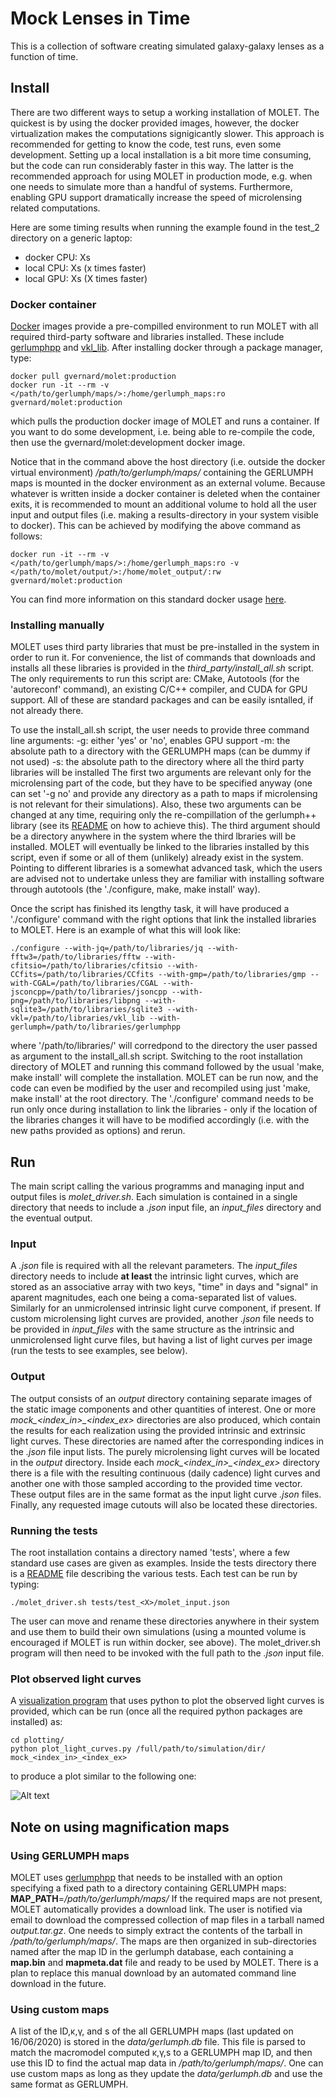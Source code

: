 # Mock Lenses in Time

This is a collection of software creating simulated galaxy-galaxy lenses as a function of time.




## Install

There are two different ways to setup a working installation of MOLET.
The quickest is by using the docker provided images, however, the docker virtualization makes the computations signigicantly slower.
This approach is recommended for getting to know the code, test runs, even some development.
Setting up a local installation is a bit more time consuming, but the code can run considerably faster in this way.
The latter is the recommended approach for using MOLET in production mode, e.g. when one needs to simulate more than a handful of systems.
Furthermore, enabling GPU support dramatically increase the speed of microlensing related computations.

Here are some timing results when running the example found in the test_2 directory on a generic laptop:  
- docker CPU: Xs
- local CPU: Xs (x times faster)
- local GPU: Xs (X times faster)


### Docker container
[Docker](https://docs.docker.com/get-started/overview/) images provide a pre-compilled environment to run MOLET with all required third-party software and libraries installed.
These include [gerlumphpp](https://github.com/gvernard/gerlumphpp) and [vkl_lib](https://github.com/gvernard/vkl_lib).
After installing docker through a package manager, type:

```
docker pull gvernard/molet:production
docker run -it --rm -v </path/to/gerlumph/maps/>:/home/gerlumph_maps:ro gvernard/molet:production
```

which pulls the production docker image of MOLET and runs a container.
If you want to do some development, i.e. being able to re-compile the code, then use the gvernard/molet:development docker image.

Notice that in the command above the host directory (i.e. outside the docker virtual environment) */path/to/gerlumph/maps/* containing the GERLUMPH maps is mounted in the docker environment as an external volume.
Because whatever is written inside a docker container is deleted when the container exits, it is recommended to mount an additional volume to hold all the user input and output files (i.e. making a results-directory in your system visible to docker).
This can be achieved by modifying the above command as follows:

```
docker run -it --rm -v </path/to/gerlumph/maps/>:/home/gerlumph_maps:ro -v </path/to/molet/output/>:/home/molet_output/:rw gvernard/molet:production
```

You can find more information on this standard docker usage [here](https://docs.docker.com/storage/volumes/).


### Installing manually
MOLET uses third party libraries that must be pre-installed in the system in order to run it.
For convenience, the list of commands that downloads and installs all these libraries is provided in the *third_party/install_all.sh* script.
The only requirements to run this script are: CMake, Autotools (for the 'autoreconf' command), an existing C/C++ compiler, and CUDA for GPU support.
All of these are standard packages and can be easily isntalled, if not already there.

To use the install_all.sh script, the user needs to provide three command line arguments:
 -g: either 'yes' or 'no', enables GPU support
 -m: the absolute path to a directory with the GERLUMPH maps (can be dummy if not used)
 -s: the absolute path to the directory where all the third party libraries will be installed
The first two arguments are relevant only for the microlensing part of the code, but they have to be specified anyway (one can set '-g no' and provide any directory as a path to maps if microlensing is not relevant for their simulations).
Also, these two arguments can be changed at any time, requiring only the re-compillation of the gerlumph++ library (see its [README](https://github.com/gvernard/gerlumphpp) on how to achieve this).
The third argument should be a directory anywhere in the system where the third lbraries will be installed.
MOLET will eventually be linked to the libraries installed by this script, even if some or all of them (unlikely) already exist in the system.  
Pointing to different libraries is a somewhat advanced task, which the users are advised not to undertake unless they are familiar with installing software through autotools (the './configure, make, make install' way).  

Once the script has finished its lengthy task, it will have produced a './configure' command with the right options that link the installed libraries to MOLET.
Here is an example of what this will look like:

```
./configure --with-jq=/path/to/libraries/jq --with-fftw3=/path/to/libraries/fftw --with-cfitsio=/path/to/libraries/cfitsio --with-CCfits=/path/to/libraries/CCfits --with-gmp=/path/to/libraries/gmp --with-CGAL=/path/to/libraries/CGAL --with-jsconcpp=/path/to/libraries/jsoncpp --with-png=/path/to/libraries/libpng --with-sqlite3=/path/to/libraries/sqlite3 --with-vkl=/path/to/libraries/vkl_lib --with-gerlumph=/path/to/libraries/gerlumphpp
```

where '/path/to/libraries/' will corredpond to the directory the user passed as argument to the install_all.sh script. 
Switching to the root installation directory of MOLET and running this command followed by the usual 'make, make install' will complete the installation.
MOLET can be run now, and the code can even be modified by the user and recompiled using just 'make, make install' at the root directory.
The './configure' command needs to be run only once during installation to link the libraries - only if the location of the libraries changes it will have to be modified accordingly (i.e. with the new paths provided as options) and rerun.




## Run
The main script calling the various programms and managing input and output files is *molet_driver.sh*.
Each simulation is contained in a single directory that needs to include a *.json* input file, an *input_files* directory and the eventual output.


### Input
A *.json* file is required with all the relevant parameters.
The *input_files* directory needs to include **at least** the intrinsic light curves, which are stored as an associative array with two keys, "time" in days and "signal" in aparent magnitudes, each one being a coma-separated list of values.
Similarly for an unmicrolensed intrinsic light curve component, if present.
If custom microlensing light curves are provided, another *.json* file needs to be provided in *input_files* with the same structure as the intrinsic and unmicrolensed light curve files, but having a list of light curves per image (run the tests to see examples, see below).


### Output
The output consists of an *output* directory containing separate images of the static image components and other quantities of interest.
One or more *mock_<index_in>_<index_ex>* directories are also produced, which contain the results for each realization using the provided intrinsic and extrinsic light curves.
These directories are named after the corresponding indices in the *.json* file input lists.
The purely microlensing light curves will be located in the *output* directory.
Inside each *mock_<index_in>_<index_ex>* directory there is a file with the resulting continuous (daily cadence) light curves and another one with those sampled according to the provided time vector.
These output files are in the same format as the input light curve *.json* files.
Finally, any requested image cutouts will also be located these directories.


### Running the tests

The root installation contains a directory named 'tests', where a few standard use cases are given as examples.
Inside the tests directory there is a [README](tests/README.txt) file describing the various tests.
Each test can be run by typing:

```
./molet_driver.sh tests/test_<X>/molet_input.json
```

The user can move and rename these directories anywhere in their system and use them to build their own simulations (using a mounted volume is encouraged if MOLET is run within docker, see above). 
The molet_driver.sh program will then need to be invoked with the full path to the *.json* input file.


### Plot observed light curves
A [visualization program](plotting) that uses python to plot the observed light curves is provided, which can be run (once all the required python packages are installed) as:

```
cd plotting/
python plot_light_curves.py /full/path/to/simulation/dir/ mock_<index_in>_<index_ex>
```

to produce a plot similar to the following one:

![Alt text](plotting/example_observed_lc.png?raw=true "Example observed light curves")




## Note on using magnification maps

### Using GERLUMPH maps

MOLET uses [gerlumphpp](https://github.com/gvernard/gerlumphpp) that needs to be installed with an option specifying a fixed path to a directory containing GERLUMPH maps: **MAP_PATH**=*/path/to/gerlumph/maps/*
If the required maps are not present, MOLET automatically provides a download link.
The user is notified via email to download the compressed collection of map files in a tarball named *output.tar.gz*.
One needs to simply extract the contents of the tarball in */path/to/gerlumph/maps/*.
The maps are then organized in sub-directories named after the map ID in the gerlumph database, each containing a **map.bin** and **mapmeta.dat** file and ready to be used by MOLET.
There is a plan to replace this manual download by an automated command line download in the future. 

### Using custom maps

A list of the ID,&kappa;,&gamma;, and s of the all GERLUMPH maps (last updated on 16/06/2020) is stored in the *data/gerlumph.db* file.
This file is parsed to match the macromodel computed &kappa;,&gamma;,s to a GERLUMPH map ID, and then use this ID to find the actual map data in */path/to/gerlumph/maps/*.
One can use custom maps as long as they update the *data/gerlumph.db* and use the same format as GERLUMPH.
